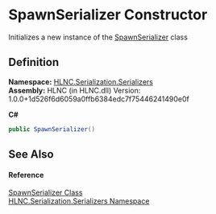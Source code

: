 # SpawnSerializer Constructor


Initializes a new instance of the <a href="T_HLNC_Serialization_Serializers_SpawnSerializer">SpawnSerializer</a> class



## Definition
**Namespace:** <a href="N_HLNC_Serialization_Serializers">HLNC.Serialization.Serializers</a>  
**Assembly:** HLNC (in HLNC.dll) Version: 1.0.0+1d526f6d6059a0ffb6384edc7f75446241490e0f

**C#**
``` C#
public SpawnSerializer()
```



## See Also


#### Reference
<a href="T_HLNC_Serialization_Serializers_SpawnSerializer">SpawnSerializer Class</a>  
<a href="N_HLNC_Serialization_Serializers">HLNC.Serialization.Serializers Namespace</a>  
